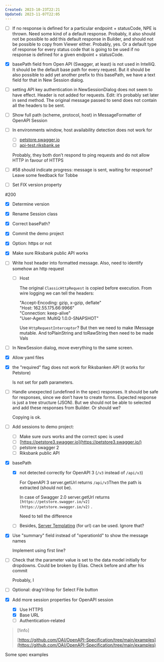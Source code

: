 ```yaml
---
Created: 2023-10-23T22:21
Updated: 2023-11-07T22:05
---
```

- [ ] If no response is defined for a particular endpoint + statusCode, NPE is thrown. Need some kind of a default response. Probably, it also should not be possible to add this default response in Builder, and should not be possible to copy from Viewer either. Probably, yes. Or a default type of response for every status code that is going to be used if no response is defined for a given endpoint + statusCode.
- [x] basePath field from Open API (Swagger, at least) is not used in IntelliQ. It should be the default base path for every request. But it should be also possible to add yet another prefix to this basePath, we have a text field for that in New Session dialog.
- [ ] setting API key authentication in NewSessionDialog does not seem to have effect. Header is not added for requests. Edit: it’s probably set later in send method. The original message passed to send does not contain all the headers to be sent.
- [ ] Show full path (scheme, protocol, host) in MessageFormatter of OpenAPI Session
- [ ] In environments window, host availability detection does not work for
    
    - [ ] [petstore.swagger.io](http://petstore.swagger.io/)
    - [ ] [api-test.riksbank.se](http://api-test.riksbank.se/)
    
    Probably, they both don’t respond to ping requests and do not allow HTTP in favour of HTTPS
    

  

- [ ] \#58 should indicate progress: message is sent, waiting for response? Leave some feedback for Tobbe
- [ ] Set FIX version property

  

\#200

- [x] Determine version
- [x] Rename Session class
- [x] Correct basePath?
- [x] Commit the demo project
- [x] Option: https or not
- [x] Make sure Riksbank public API works
- [ ] Write host header into formatted message. Also, need to identify somehow an http request
    - [ ] Host
        
        The original `ClassicHttpRequest` is copied before execution. From wire logging we can tell the headers:
        
        "Accept-Encoding: gzip, x-gzip, deflate"  
        "Host: 162.55.175.66:9966"  
        "Connection: keep-alive"  
        "User-Agent: MultiQ 1.0.0-SNAPSHOT"  
        
        Use `HttpRequestInterceptor`? But then we need to make IMessage mutable. And toPlainString and toRawString then need to be made Vals
        
          
        
- [ ] In NewSession dialog, move everything to the same screen.
- [x] Allow yaml files
- [x] the "required" flag does not work for Riksbanken API (it works for Petstore)
    
    Is not set for path parameters.
    
- [ ] Handle unexpected (undefined in the spec) responses. It should be safe for responses, since we don’t have to create forms. Expected response is just a tree structure (JSON). But we should not be able to selected and add these responses from Builder. Or should we?
    
    Copying is ok.
    
- [ ] Add sessions to demo project:
    - [ ] Make sure ours works and the correct spec is used
    - [ ] [https://petstore3.swagger.io](https://petstore3.swagger.io/)
    - [ ] petstore swagger 2
    - [ ] Riksbank public API
- [x] basePath
    - [x] not detected correctly for OpenAPI 3 (`/v3` instead of `/api/v3`)
        
        For OpenAPI 3 server.getUrl returns `/api/v3`Then the path is extracted (should not be).
        
        In case of Swagger 2.0 server.getUrl returns `[https://petstore.swagger.io/v2](https://petstore.swagger.io/v2)` .
        
        Need to tell the difference
        
    - [ ] Besides, [Server Templating](https://swagger.io/docs/specification/api-host-and-base-path/#templating) (for url) can be used. Ignore that?
- [x] Use "summary" field instead of "operationId" to show the message names
    
    Implement using first line?
    
- [ ] Check that the parameter value is set to the data model initially for dropdowns. Could be broken by Elias. Check before and after his commit
    
    Probably, I
    
- [ ] Optional: drag’n’drop for Select File button
- [x] Add more session properties for OpenAPI session
    - [x] Use HTTPS
    - [x] Base URL
    - [ ] Authentication-related

> [!info]  
>  
> [https://github.com/OAI/OpenAPI-Specification/tree/main/examples](https://github.com/OAI/OpenAPI-Specification/tree/main/examples)  

Some spec examples